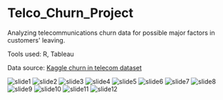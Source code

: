 # Telco_Churn_Project
Analyzing telecommunications churn data for possible major factors in customers' leaving.

Tools used: R, Tableau

Data source: [Kaggle churn in telecom dataset](https://www.kaggle.com/becksddf/churn-in-telecoms-dataset)

![slide1](https://user-images.githubusercontent.com/18384099/38464507-d54ebdb8-3adc-11e8-9fd2-2f0d25b96d44.JPG)
![slide2](https://user-images.githubusercontent.com/18384099/38464494-d4b702b6-3adc-11e8-9fd4-5bff05f90c59.JPG)
![slide3](https://user-images.githubusercontent.com/18384099/38464495-d4c1b440-3adc-11e8-8dbf-f29315004887.JPG)
![slide4](https://user-images.githubusercontent.com/18384099/38464496-d4cb9a82-3adc-11e8-8a8c-e15448206010.JPG)
![slide5](https://user-images.githubusercontent.com/18384099/38464497-d4d5cac0-3adc-11e8-992f-2722e92d6c70.JPG)
![slide6](https://user-images.githubusercontent.com/18384099/38464498-d4dffb8a-3adc-11e8-9406-19797cbd23fd.JPG)
![slide7](https://user-images.githubusercontent.com/18384099/38464499-d4ec1ae6-3adc-11e8-96ba-8c9fe1dbf406.JPG)
![slide8](https://user-images.githubusercontent.com/18384099/38464500-d4fc85f2-3adc-11e8-8cce-d458b939ca79.JPG)
![slide9](https://user-images.githubusercontent.com/18384099/38464501-d50676ac-3adc-11e8-85e2-dc7a88ac163f.JPG)
![slide10](https://user-images.githubusercontent.com/18384099/38464502-d5172b28-3adc-11e8-88b2-6c4734b2c55b.JPG)
![slide11](https://user-images.githubusercontent.com/18384099/38464503-d52c9328-3adc-11e8-9092-f2fe186225a2.JPG)
![slide12](https://user-images.githubusercontent.com/18384099/38464504-d538ac62-3adc-11e8-9d9b-911471c6f169.JPG)















